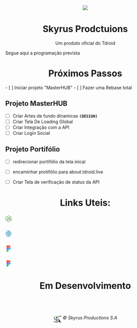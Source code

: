 <p align="center">
    <img src="https://github.com/Tdroid20/Tdroid20/assets/74636389/b09c5dfb-26ae-4d1f-919c-144feeb04e6a" width="90px" />
    <br>
    <h1 align="center">Skyrus Prodctuions</h1>
    <p align="center">Um produto oficial do Tdroid</p>
</p>

Segue aqui a programação prevista

 <h1 align="center">Próximos Passos</h1>
- [ ] Iniciar projeto "MasterHUB"
- [ ] Fazer uma Rebase total

## Projeto MasterHUB
- [ ] Criar Artes de fundo dinamicas **`(DESIGN)`**
- [ ] Criar Tela De Loading Global
- [ ] Criar Integração com a API
- [ ] Criar Login Social

## Projeto Portifólio
- [ ] redirecionar portifólio da tela inical
- [ ] encaminhar protifólio para about.tdroid.live
- [ ] Criar Tela de verificação de status da API


 <h1 align="center">Links Uteis: </h1>
 <a href="" style="color: #fff;">
    <h3>
        <img src="../PublicAssets/Icons/icon-nodejs.png" alt="🎨" width="20px" height="20px"/> ┃Área Back-end
    </h3>
</a>
<a href="" style="color: #fff;">
    <h3>
        <img src="../PublicAssets/Icons/icon-react.png" alt="🎨" width="20px" height="20px"/> ┃Área Front-end
    </h3>
</a>
    <a href="" style="color: #fff;">
    <h3>
        <img src="../PublicAssets/Icons/icon-figma.png" alt="🎨" width="20px" height="20px"/>┃Projeto AboutMe
    </h3>
    </a>
    <a href="" style="color: #fff;">
    <h3>
        <img src="../PublicAssets/Icons/icon-figma.png" alt="🎨" width="20px" height="20px"/>┃Projeto MasterHUB
    </h3>
    </a>

 <h1 align="center">Em Desenvolvimento</h1>
 <h4><a href="./Changelog.md" style="color: #fff;">Check Changelogs file</a></h4>

<div style="display: flex; width: 100%; justify-content: center">
    <img src="../PublicAssets/Icons/SkyrusProduction.png" alt=" " width="30px" height="30px" style="margin-top: 18px"/> 
    <h6 align="center">© Skyrus Productions S.A</h6>
</div>